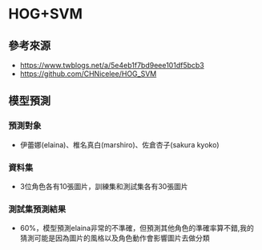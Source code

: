 # HOG+SVM

## 參考來源
* https://www.twblogs.net/a/5e4eb1f7bd9eee101df5bcb3
* https://github.com/CHNicelee/HOG_SVM

## 模型預測
### 預測對象
* 伊蕾娜(elaina)、椎名真白(marshiro)、佐倉杏子(sakura kyoko)
### 資料集
* 3位角色各有10張圖片，訓練集和測試集各有30張圖片
### 測試集預測結果
* 60%，模型預測elaina非常的不準確，但預測其他角色的準確率算不錯,我的猜測可能是因為圖片的風格以及角色動作會影響圖片去做分類
